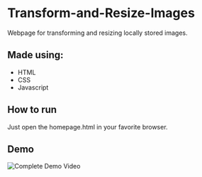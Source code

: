 # Transform-and-Resize-Images
Webpage for transforming and resizing locally stored images.

## Made using:
 - HTML
 - CSS
 - Javascript

## How to run
 Just open the homepage.html in your favorite browser.
 
## Demo
![Complete Demo Video](https://youtu.be/w99U2h8wHoQ)
